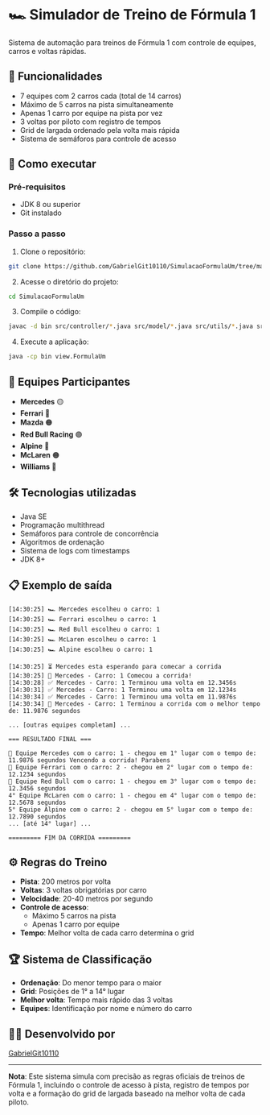 # 🏎️ Simulador de Treino de Fórmula 1

Sistema de automação para treinos de Fórmula 1 com controle de equipes, carros e voltas rápidas.

## 🎯 Funcionalidades

- 7 equipes com 2 carros cada (total de 14 carros)
- Máximo de 5 carros na pista simultaneamente
- Apenas 1 carro por equipe na pista por vez
- 3 voltas por piloto com registro de tempos
- Grid de largada ordenado pela volta mais rápida
- Sistema de semáforos para controle de acesso

## 🚀 Como executar

### Pré-requisitos
- JDK 8 ou superior
- Git instalado

### Passo a passo
1. Clone o repositório:
```bash
git clone https://github.com/GabrielGit10110/SimulacaoFormulaUm/tree/main
```

2. Acesse o diretório do projeto:
```bash
cd SimulacaoFormulaUm
```

3. Compile o código:
```bash
javac -d bin src/controller/*.java src/model/*.java src/utils/*.java src/view/*.java
```

4. Execute a aplicação:
```bash
java -cp bin view.FormulaUm
```

## 🏁 Equipes Participantes

- **Mercedes** 🟡
- **Ferrari** 🔴  
- **Mazda** 🟠
- **Red Bull Racing** 🟣
- **Alpine** 🔵
- **McLaren** 🟠
- **Williams** 🔵

## 🛠️ Tecnologias utilizadas
- Java SE
- Programação multithread
- Semáforos para controle de concorrência
- Algoritmos de ordenação
- Sistema de logs com timestamps
- JDK 8+

## 📋 Exemplo de saída

```
[14:30:25] 🏎️ Mercedes escolheu o carro: 1
[14:30:25] 🏎️ Ferrari escolheu o carro: 1
[14:30:25] 🏎️ Red Bull escolheu o carro: 1
[14:30:25] 🏎️ McLaren escolheu o carro: 1
[14:30:25] 🏎️ Alpine escolheu o carro: 1

[14:30:25] ⏳ Mercedes esta esperando para comecar a corrida
[14:30:25] 🚦 Mercedes - Carro: 1 Comecou a corrida!
[14:30:28] ✅ Mercedes - Carro: 1 Terminou uma volta em 12.3456s
[14:30:31] ✅ Mercedes - Carro: 1 Terminou uma volta em 12.1234s
[14:30:34] ✅ Mercedes - Carro: 1 Terminou uma volta em 11.9876s
[14:30:34] 🏁 Mercedes - Carro: 1 Terminou a corrida com o melhor tempo de: 11.9876 segundos

... [outras equipes completam] ...

=== RESULTADO FINAL ===

🥇 Equipe Mercedes com o carro: 1 - chegou em 1° lugar com o tempo de: 11.9876 segundos Vencendo a corrida! Parabens
🥈 Equipe Ferrari com o carro: 2 - chegou em 2° lugar com o tempo de: 12.1234 segundos
🥉 Equipe Red Bull com o carro: 1 - chegou em 3° lugar com o tempo de: 12.3456 segundos
4° Equipe McLaren com o carro: 1 - chegou em 4° lugar com o tempo de: 12.5678 segundos
5° Equipe Alpine com o carro: 2 - chegou em 5° lugar com o tempo de: 12.7890 segundos
... [até 14° lugar] ...

========= FIM DA CORRIDA =========
```

## ⚙️ Regras do Treino

- **Pista**: 200 metros por volta
- **Voltas**: 3 voltas obrigatórias por carro
- **Velocidade**: 20-40 metros por segundo
- **Controle de acesso**: 
  - Máximo 5 carros na pista
  - Apenas 1 carro por equipe
- **Tempo**: Melhor volta de cada carro determina o grid

## 🏆 Sistema de Classificação

- **Ordenação**: Do menor tempo para o maior
- **Grid**: Posições de 1° a 14° lugar
- **Melhor volta**: Tempo mais rápido das 3 voltas
- **Equipes**: Identificação por nome e número do carro

## 👨‍💻 Desenvolvido por
[GabrielGit10110](https://github.com/GabrielGit10110)

---

**Nota**: Este sistema simula com precisão as regras oficiais de treinos de Fórmula 1, incluindo o controle de acesso à pista, registro de tempos por volta e a formação do grid de largada baseado na melhor volta de cada piloto.

